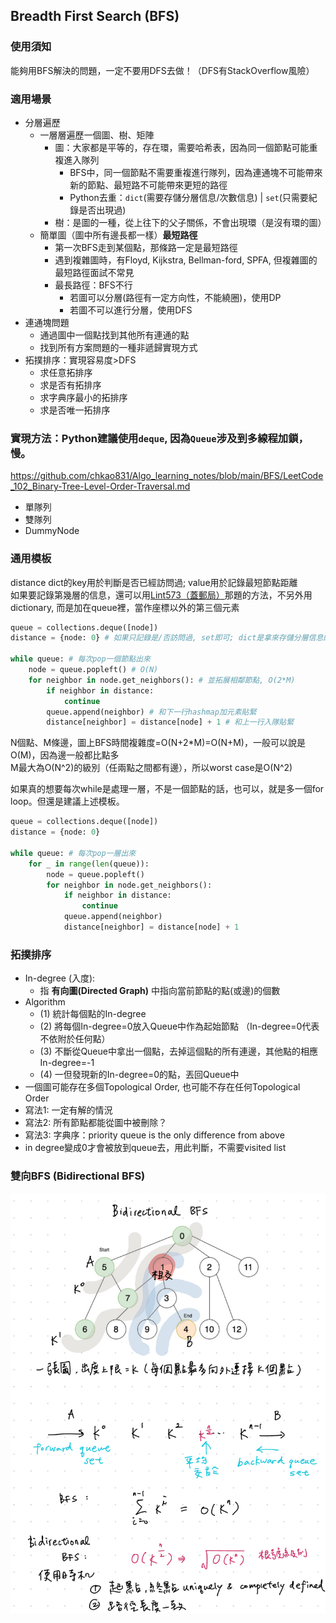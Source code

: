 ## Breadth First Search (BFS)
### 使用須知
能夠用BFS解決的問題，一定不要用DFS去做！（DFS有StackOverflow風險）

### 適用場景
- 分層遍歷
  - 一層層遍歷一個圖、樹、矩陣
    - 圖：大家都是平等的，存在環，需要哈希表，因為同一個節點可能重複進入隊列
      - BFS中，同一個節點不需要重複進行隊列，因為連通塊不可能帶來新的節點、最短路不可能帶來更短的路徑
      - Python去重：`dict`(需要存儲分層信息/次數信息) | `set`(只需要紀錄是否出現過)
    - 樹：是圖的一種，從上往下的父子關係，不會出現環（是沒有環的圖）
  - 簡單圖（圖中所有邊長都一樣）**最短路徑**
    - 第一次BFS走到某個點，那條路一定是最短路徑 
    - 遇到複雜圖時，有Floyd, Kijkstra, Bellman-ford, SPFA, 但複雜圖的最短路徑面試不常見
    - 最長路徑：BFS不行
      - 若圖可以分層(路徑有一定方向性，不能繞圈)，使用DP
      - 若圖不可以進行分層，使用DFS
- 連通塊問題
  - 通過圖中一個點找到其他所有連通的點
  - 找到所有方案問題的一種非遞歸實現方式 
- 拓撲排序：實現容易度>DFS 
  - 求任意拓排序
  - 求是否有拓排序
  - 求字典序最小的拓排序
  - 求是否唯一拓排序
### 實現方法：Python建議使用`deque`, 因為`Queue`涉及到多線程加鎖，慢。
https://github.com/chkao831/Algo_learning_notes/blob/main/BFS/LeetCode_102_Binary-Tree-Level-Order-Traversal.md
- 單隊列
- 雙隊列
- DummyNode
### 通用模板
distance dict的key用於判斷是否已經訪問過; value用於記錄最短節點距離\
如果要記錄第幾層的信息，還可以用[Lint573（蓋郵局）](https://github.com/chkao831/Algo_learning_notes/blob/main/BFS/LintCode_573_Build-Post-Office-II.md)那題的方法，不另外用dictionary, 而是加在queue裡，當作座標以外的第三個元素
```python
queue = collections.deque([node])
distance = {node: 0} # 如果只記錄是/否訪問過, set即可; dict是拿來存儲分層信息的

while queue: # 每次pop一個節點出來
    node = queue.popleft() # O(N)
    for neighbor in node.get_neighbors(): # 並拓展相鄰節點, O(2*M)
        if neighbor in distance:
            continue
        queue.append(neighbor) # 和下一行hashmap加元素貼緊
        distance[neighbor] = distance[node] + 1 # 和上一行入隊貼緊
```
N個點、M條邊，圖上BFS時間複雜度=O(N+2*M)=O(N+M)，一般可以說是O(M)，因為邊一般都比點多\
M最大為O(N^2)的級別（任兩點之間都有邊），所以worst case是O(N^2)

如果真的想要每次while是處理一層，不是一個節點的話，也可以，就是多一個for loop。但還是建議上述模板。
```python
queue = collections.deque([node])
distance = {node: 0}

while queue: # 每次pop一層出來
    for _ in range(len(queue)):
        node = queue.popleft()
        for neighbor in node.get_neighbors():
            if neighbor in distance:
                continue
            queue.append(neighbor)
            distance[neighbor] = distance[node] + 1
```
### 拓撲排序
- In-degree (入度):
  -  指 **有向圖(Directed Graph)** 中指向當前節點的點(或邊)的個數
- Algorithm
  - (1) 統計每個點的In-degree
  - (2) 將每個In-degree=0放入Queue中作為起始節點 （In-degree=0代表不依附於任何點）
  - (3) 不斷從Queue中拿出一個點，去掉這個點的所有連邊，其他點的相應In-degree=-1
  - (4) 一但發現新的In-degree=0的點，丟回Queue中
- 一個圖可能存在多個Topological Order, 也可能不存在任何Topological Order
- 寫法1: 一定有解的情況
- 寫法2: 所有節點都能從圖中被刪除？
- 寫法3: 字典序：priority queue is the only difference from above
- in degree變成0才會被放到queue去，用此判斷，不需要visited list

### 雙向BFS (Bidirectional BFS)
<img src="../images/611_Bidirectional-BFS.JPG" />
